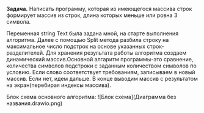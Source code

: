 **Задача.**
Написать программу, которая из имеющегося массива строк формирует массив из строк, длина которых меньше или ровна 3 символа.

Переменная string Text была задана мной, на старте выполнения алгоритма. 
Далее с помощью Split метода разбила строку на максимальное число подстрок на основе указанных строк-разделителей.
Для хранения результата работы алгоритма создаем динамический массив.Основной алгаритм программы-это сравнение, количества символов подстроки с заданным количеством символов по условию. Если слово соответствует требованиям, записываем в новый массив. Если нет, идем дальше.
В конце выводим массив с результатом на экран(перебирая индексы массива).

Блок схема основного алгоритма:
![Блок схема](Диаграмма без названия.drawio.png)
